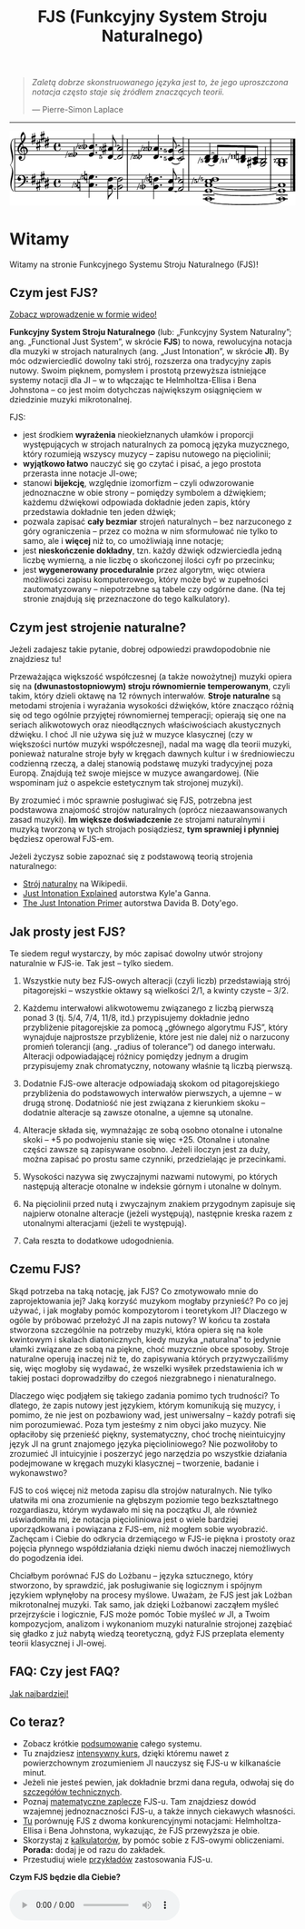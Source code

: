 ﻿---
title: FJS (Funkcyjny System Stroju Naturalnego)
---

> *Zaletą dobrze skonstruowanego języka jest to, że jego uproszczona notacja często staje się źródłem znaczących teorii.*
>
> — Pierre-Simon Laplace

---

<img src="../assets/index/impression.png" alt="Tak wygląda FJS!">

# Witamy

Witamy na stronie Funkcyjnego Systemu Stroju Naturalnego (FJS)!

## Czym jest FJS?

[Zobacz wprowadzenie w formie wideo!](https://youtu.be/38I3cylJlW4)

**Funkcyjny System Stroju Naturalnego** (lub: „Funkcyjny System Naturalny”; ang. „Functional Just System”, w skrócie **FJS**) to nowa, rewolucyjna notacja dla muzyki w strojach naturalnych (ang. „Just Intonation”, w skrócie **JI**). By móc odzwierciedlić dowolny taki strój, rozszerza ona tradycyjny zapis nutowy. Swoim pięknem, pomysłem i prostotą przewyższa istniejące systemy notacji dla JI – w to włączając te Helmholtza-Ellisa i Bena Johnstona – co jest moim dotychczas największym osiągnięciem w dziedzinie muzyki mikrotonalnej.

FJS:

- jest środkiem **wyrażenia** nieokiełznanych ułamków i proporcji występujących w strojach naturalnych za pomocą języka muzycznego, który rozumieją wszyscy muzycy – zapisu nutowego na pięciolinii;
- **wyjątkowo łatwo** nauczyć się go czytać i pisać, a jego prostota przerasta inne notacje JI-owe;
- stanowi **bijekcję**, względnie izomorfizm – czyli odwzorowanie jednoznaczne w obie strony – pomiędzy symbolem a dźwiękiem; każdemu dźwiękowi odpowiada dokładnie jeden zapis, który przedstawia dokładnie ten jeden dźwięk;
- pozwala zapisać **cały bezmiar** strojeń naturalnych – bez narzuconego z góry ograniczenia – przez co można w nim sformułować nie tylko to samo, ale i **więcej** niż to, co umożliwiają inne notacje;
- jest **nieskończenie dokładny**, tzn. każdy dźwięk odzwierciedla jedną liczbę wymierną, a nie liczbę o skończonej ilości cyfr po przecinku;
- jest **wygenerowany proceduralnie** przez algorytm, więc otwiera możliwości zapisu komputerowego, który może być w zupełności zautomatyzowany – niepotrzebne są tabele czy odgórne dane. (Na tej stronie znajdują się przeznaczone do tego kalkulatory).

## Czym jest strojenie naturalne?

Jeżeli zadajesz takie pytanie, dobrej odpowiedzi prawdopodobnie nie znajdziesz tu!

Przeważająca większość współczesnej (a także nowożytnej) muzyki opiera się na **(dwunastostopniowym) stroju równomiernie temperowanym**, czyli takim, który dzieli oktawę na 12 równych interwałów. **Stroje naturalne** są metodami strojenia i wyrażania wysokości dźwięków, które znacząco różnią się od tego ogólnie przyjętej równomiernej temperacji; opierają się one na seriach alikwotowych oraz nieodłącznych właściwościach akustycznych dźwięku. I choć JI nie używa się już w muzyce klasycznej (czy w większości nurtów muzyki współczesnej), nadal ma wagę dla teorii muzyki, ponieważ naturalne stroje były w kręgach dawnych kultur i w średniowieczu codzienną rzeczą, a dalej stanowią podstawę muzyki tradycyjnej poza Europą. Znajdują też swoje miejsce w muzyce awangardowej. (Nie wspominam już o aspekcie estetycznym tak strojonej muzyki).

By zrozumieć i móc sprawnie posługiwać się FJS, potrzebna jest podstawowa znajomość strojów naturalnych (oprócz niezaawansowanych zasad muzyki). **Im większe doświadczenie** ze strojami naturalnymi i muzyką tworzoną w tych strojach posiądziesz, **tym sprawniej i płynniej** będziesz operował FJS-em.

Jeżeli życzysz sobie zapoznać się z podstawową teorią strojenia naturalnego:

- [Strój naturalny](https://pl.wikipedia.org/wiki/Str%C3%B3j_naturalny) na Wikipedii.
- [Just Intonation Explained](https://www.kylegann.com/tuning.html) autorstwa Kyle'a Ganna.
- [The Just Intonation Primer](http://www.dbdoty.com/Words/Primer1.html) autorstwa Davida B. Doty'ego.

## Jak prosty jest FJS?

Te siedem reguł wystarczy, by móc zapisać dowolny utwór strojony naturalnie w FJS-ie. Tak jest – tylko siedem.

1. Wszystkie nuty bez FJS-owych alteracji (czyli liczb) przedstawiają strój pitagorejski – wszystkie oktawy są wielkości 2/1, a kwinty czyste – 3/2.

2. Każdemu interwałowi alikwotowemu związanego z liczbą pierwszą ponad 3 (tj. 5/4, 7/4, 11/8, itd.) przypisujemy dokładnie jedno przybliżenie pitagorejskie za pomocą „głównego algorytmu FJS”, który wynajduje najprostsze przybliżenie, które jest nie dalej niż o narzucony promień tolerancji (ang. „radius of tolerance”) od danego interwału. Alteracji odpowiadającej różnicy pomiędzy jednym a drugim przypisujemy znak chromatyczny, notowany właśnie tą liczbą pierwszą.

3. Dodatnie FJS-owe alteracje odpowiadają skokom od pitagorejskiego przybliżenia do podstawowych interwałów pierwszych, a ujemne – w drugą stronę. Dodatniość nie jest związana z kierunkiem skoku – dodatnie alteracje są zawsze otonalne, a ujemne są utonalne.

4. Alteracje składa się, wymnażając ze sobą osobno otonalne i utonalne skoki – +5 po podwojeniu stanie się więc +25. Otonalne i utonalne części zawsze są zapisywane osobno. Jeżeli iloczyn jest za duży, można zapisać po prostu same czynniki, przedzielając je przecinkami.

5. Wysokości nazywa się zwyczajnymi nazwami nutowymi, po których następują alteracje otonalne w indeksie górnym i utonalne w dolnym.

6. Na pięciolinii przed nutą i zwyczajnym znakiem przygodnym zapisuje się najpierw otonalne alteracje (jeżeli występują), następnie kreska razem z utonalnymi alteracjami (jeżeli te występują).

7. Cała reszta to dodatkowe udogodnienia.

## Czemu FJS?

Skąd potrzeba na taką notację, jak FJS? Co zmotywowało mnie do zaprojektowania jej? Jaką korzyść muzykom mogłaby przynieść? Po co jej używać, i jak mogłaby pomóc kompozytorom i teoretykom JI? Dlaczego w ogóle by próbować przełożyć JI na zapis nutowy? W końcu ta została stworzona szczególnie na potrzeby muzyki, która opiera się na kole kwintowym i skalach diatonicznych, kiedy muzyka „naturalna” to jedynie ułamki związane ze sobą na piękne, choć muzycznie obce sposoby. Stroje naturalne operują inaczej niż te, do zapisywania których przyzwyczailiśmy się, więc mogłoby się wydawać, że wszelki wysiłek przedstawienia ich w takiej postaci doprowadziłby do czegoś niezgrabnego i nienaturalnego.

Dlaczego więc podjąłem się takiego zadania pomimo tych trudności? To dlatego, że zapis nutowy jest językiem, którym komunikują się muzycy, i pomimo, że nie jest on pozbawiony wad, jest uniwersalny – każdy potrafi się nim porozumiewać. Poza tym jesteśmy z nim obyci jako muzycy. Nie opłaciłoby się przenieść piękny, systematyczny, choć trochę nieintuicyjny język JI na grunt znajomego języka pięcioliniowego? Nie pozwoliłoby to zrozumieć JI intuicyjnie i poszerzyć jego narzędzia po wszystkie działania podejmowane w kręgach muzyki klasycznej – tworzenie, badanie i wykonawstwo?

FJS to coś więcej niż metoda zapisu dla strojów naturalnych. Nie tylko ułatwiła mi ona zrozumienie na głębszym poziomie tego bezkształtnego rozgardiaszu, którym wydawało mi się na początku JI, ale również uświadomiła mi, że notacja pięcioliniowa jest o wiele bardziej uporządkowana i powiązana z FJS-em, niż mogłem sobie wyobrazić. Zachęcam i Ciebie do odkrycia drzemiącego w FJS-ie piękna i prostoty oraz pojęcia płynnego współdziałania dzięki niemu dwóch inaczej niemożliwych do pogodzenia idei.

Chciałbym porównać FJS do Lożbanu – języka sztucznego, który stworzono, by sprawdzić, jak posługiwanie się logicznym i spójnym językiem wpłynęłoby na procesy myślowe. Uważam, że FJS jest jak Lożban mikrotonalnej muzyki. Tak samo, jak dzięki Lożbanowi zacząłem myśleć przejrzyście i logicznie, FJS może pomóc Tobie myśleć *w* JI, a Twoim kompozycjom, analizom i wykonaniom muzyki naturalnie strojonej zazębiać się gładko z już nabytą wiedzą teoretyczną, gdyż FJS przeplata elementy teorii klasycznej i JI-owej.

## FAQ: Czy jest FAQ?

[Jak najbardziej!](faq.html)

## Co teraz?

- Zobacz krótkie [podsumowanie](summary.html) całego systemu.
- Tu znajdziesz [intensywny kurs](crash.html), dzięki któremu nawet z powierzchownym zrozumieniem JI nauczysz się FJS-u w kilkanaście minut.
- Jeżeli nie jesteś pewien, jak dokładnie brzmi dana reguła, odwołaj się do [szczegółów technicznych](rules.html).
- Poznaj [matematyczne zaplecze](math.html) FJS-u. Tam znajdziesz dowód wzajemnej jednoznaczności FJS-u, a także innych ciekawych własności.
- [Tu](compare.html) porównuję FJS z dwoma konkurencyjnymi notacjami: Helmholtza-Ellisa i Bena Johnstona, wykazując, że FJS przewyższa je obie.
- Skorzystaj z [kalkulatorów](calc.html), by pomóc sobie z FJS-owymi obliczeniami. **Porada:** dodaj je od razu do zakładek.
- Przestudiuj wiele [przykładów](examples.html) zastosowania FJS-u.

**Czym FJS będzie dla Ciebie?**

<audio controls><source src="../assets/index/impression.mp3" type="audio/mpeg"></audio>
